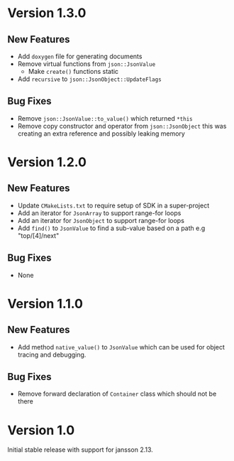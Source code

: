 # Version 1.3.0

## New Features

- Add `doxygen` file for generating documents
- Remove virtual functions from `json::JsonValue`
  - Make `create()` functions static
- Add `recursive` to `json::JsonObject::UpdateFlags`

## Bug Fixes

- Remove `json::JsonValue::to_value()` which returned `*this`
- Remove copy constructor and operator from `json::JsonObject` this was creating an extra reference and possibly leaking memory

# Version 1.2.0

## New Features

- Update `CMakeLists.txt` to require setup of SDK in a super-project
- Add an iterator for `JsonArray` to support range-for loops
- Add an iterator for `JsonObject` to support range-for loops
- Add `find()` to `JsonValue` to find a sub-value based on a path e.g "top/[4]/next"

## Bug Fixes

- None

# Version 1.1.0

## New Features

- Add method `native_value()` to `JsonValue` which can be used for object tracing and debugging.

## Bug Fixes

- Remove forward declaration of `Container` class which should not be there


# Version 1.0

Initial stable release with support for jansson 2.13.
